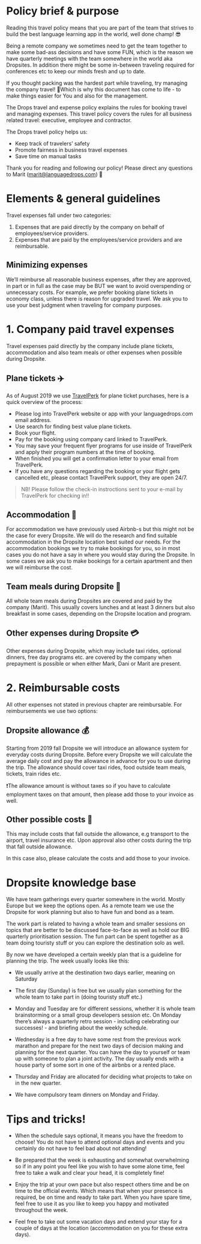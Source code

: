 # Policy brief & purpose


Reading this travel policy means that you are part of the team that strives to build the best language learning app in the world, well done champ! 😎

Being a remote company we sometimes need to get the team together to make some bad-ass decisions and have some FUN, which is the reason we have quarterly meetings with the team somewhere in the world aka Dropsites. In addition there might be some in-between traveling required for conferences etc to keep our minds fresh and up to date. 

If you thought packing was the hardest part while traveling, try managing the company travel! 🤯Which is why this document has come to life - to make things easier for You and also for the management. 

The Drops travel and expense policy explains the rules for booking travel and managing expenses. This travel policy covers the rules for all business related travel: executive, employee and contractor. 

The Drops travel policy helps us:

- Keep track of travelers’ safety
- Promote fairness in business travel expenses
- Save time on manual tasks


Thank you for reading and following our policy! Please direct any questions to Marit (marit@languagedrops.com) 🧚


# Elements & general guidelines


Travel expenses fall under two categories:

1. Expenses that are paid directly by the company on behalf of employees/service providers.
2. Expenses that are paid by the employees/service providers and are reimbursable. 


## Minimizing expenses

We’ll reimburse all reasonable business expenses, after they are approved, in part or in full as the case may be BUT we want to avoid overspending or unnecessary costs. 
For example, we prefer booking plane tickets in economy class, unless there is reason for upgraded travel. 
We ask you to use your best judgment when traveling for company purposes. 


# 1. Company paid travel expenses


Travel expenses paid directly by the company include plane tickets, accommodation and also team meals or other expenses when possible during Dropsite. 

## Plane tickets ✈️ 

As of August 2019 we use [TravelPerk](https://www.travelperk.com/) for plane ticket purchases, here is a quick overview of the process:

- Please log into TravelPerk website or app with your languagedrops.com email address. 
- Use search for finding best value plane tickets. 
- Book your flight. 
- Pay for the booking using company card linked to TravelPerk.
- You may save your frequent flyer programs for use inside of TravelPerk and apply their program numbers at the time of booking.
- When finished you will get a confirmation letter to your email from TravelPerk.
- If you have any questions regarding the booking or your flight gets cancelled etc, please contact TravelPerk support, they are open 24/7. 

>NB! Please follow the check-in instroctions sent to your e-mail by TravelPerk for checking in!!

## Accommodation 🛌

For accommodation we have previously used Airbnb-s but this might not be the case for every Dropsite. We will do the research and find suitable accommodation in the Dropsite location best suited our needs. For the accommodation  bookings we try to make bookings for you, so in most cases you do not have a say in where you would stay during the Dropsite. In some cases we ask you to make bookings for a certain apartment and then we will reimburse the cost. 

## Team meals during Dropsite 🍲

All whole team meals during Dropsites are covered and paid by the company (Marit). This usually covers lunches and at least 3 dinners but also breakfast in some cases, depending on the Dropsite location and program. 

## Other expenses during Dropsite 💳

Other expenses during Dropsite, which may include taxi rides, optional dinners, free day programs etc. are covered by the company when prepayment is possible or when either Mark, Dani or Marit are present.


# 2. Reimbursable costs


All other expenses not stated in previous chapter are reimbursable. For reimbursements we use two options:

## Dropsite allowance 💰

Starting from 2019 fall Dropsite we will introduce an allowance system for everyday costs during Dropsite. Before every Dropsite we will calculate the average daily cost and pay the allowance in advance for you to use during the trip. The allowance should cover taxi rides, food outside team meals, tickets, train rides etc. 

❗The allowance amount is without taxes so if you have to calculate employment taxes on that amount, then please add those to your invoice as well. 

## Other possible costs 🧾

This may include costs that fall outside the allowance, e.g transport to the airport, travel insurance etc. Upon approval also other costs during the trip that fall outside allowance. 

In this case also, please calculate the costs and add those to your invoice. 


# Dropsite knowledge base


We have team gatherings every quarter somewhere in the world. Mostly Europe but we keep the options open. As a remote team we use the Dropsite for work planning but also to have fun and bond as a team. 

The work part is related to having a whole team and smaller sessions on topics that are better to be discussed face-to-face as well as hold our BIG quarterly prioritisation session. The fun part can be spent together as a team doing touristy stuff or you can explore the destination solo as well.

By now we have developed a certain weekly plan that is a guideline for planning the trip. The week usually looks like this:

- We usually arrive at the destination two days earlier, meaning on Saturday

- The first day (Sunday) is free but we usually plan something for the whole team to take part in (doing touristy stuff etc.)

- Monday and Tuesday are for different sessions, whether it is whole team brainstorming or a small group developers session etc. On Monday there’s always a quarterly retro session - including celebrating our successes! -  and briefing about the weekly schedule.

- Wednesday is a free day to have some rest from the previous work marathon and prepare for the next two days of decision making and planning for the next quarter. You can have the day to yourself or team up with someone to plan a joint activity. The day usually ends with a house party of some sort in one of the airbnbs or a rented place. 

- Thursday and Friday are allocated for deciding what projects to take on in the new quarter.

- We have compulsory team dinners on Monday and Friday.


# Tips and tricks!


- When the schedule says optional, it means you have the freedom to choose! You do not have to attend optional days and events and you certainly do not have to feel bad about not attending!

- Be prepared that the week is exhausting and somewhat overwhelming so if in any point you feel like you wish to have some alone time, feel free to take a walk and clear your head, it is completely fine! 

- Enjoy the trip at your own pace but also respect others time and be on time to the official events. Which means that when your presence is required, be on time and ready to take part. When you have spare time, feel free to use it as you like to keep you happy and motivated throughout the week. 

- Feel free to take out some vacation days and extend your stay for a couple of days at the location (accommodation on you for these extra days).

